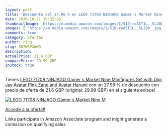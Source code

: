 ```yaml
---
layout: post
title: 'Descuento del 27.98 % en LEGO 71708 NINJAGO Gamer s Market Nine M'
date: 2020-10-21 19:32:26
thumbnailImage: 'https://m.media-amazon.com/images/I/51D-reA5T1L._SL200_.jpg'
images: [ 'https://m.media-amazon.com/images/I/51D-reA5T1L._SL200_.jpg' ]
comments: true
category: ofertas
author: ring
slug: B07W5PXWMD
description:
actualPrice: 21.6 GBP
comparePrice: 29.99 GBP
inStock: true
---
```


Tienes [LEGO 71708 NINJAGO Gamer s Market Nine Minifigures Set with Digi Jay  Avatar Pink Zane and Avatar Harumi](https://www.amazon.co.uk/dp/B07W5PXWMD/?tag=tolees0a-21) con un 27.98 % de descuento con precio de oferta de 21.6 GBP (original: 29.99 GBP) en el siguiente enlace!

[![LEGO 71708 NINJAGO Gamer s Market Nine M](https://m.media-amazon.com/images/I/51D-reA5T1L._SL200_.jpg)](https://www.amazon.co.uk/dp/B07W5PXWMD/?tag=tolees0a-21)

[Accede a la oferta!!](https://www.amazon.co.uk/dp/B07W5PXWMD/?tag=tolees0a-21)

Links participate in Amazon Associate program and might generate a comission on qualifying sales


